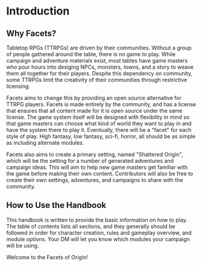# Introduction

## Why Facets?

 Tabletop RPGs (TTRPGs) are driven by their communities.  Without a group of people 
gathered around the table, there is no game to play.  While campaign and adventure 
materials exist, most tables have game masters who pour hours into desiging NPCs,
monsters, towns, and a story to weave them all together for their players.  Despite this
dependency on community, some TTRPGs limit the creativity of their communities through
restrictive licensing.  

  Facets aims to change this by providing an open source alternative for TTRPG players.
Facets is made entirely by the community, and has a license that ensures that all content
made for it is open source under the same license.  The game system itself will be
designed with flexibility in mind so that game masters can choose what kind of world they
want to play in and have the system there to play it.  Eventually, there will be a
"facet" for each style of play.  High fantasy, low fantasy, sci-fi, horror, all should be
as simple as including alternate modules.

  Facets also aims to create a primary setting, named "Shattered Origin", which will be
the setting for a number of generated adventures and campaign ideas.  This will aim to
help new game masters get familiar with the game before making their own content.
Contributors will also be free to create their own settings, adventures, and campaigns to
share with the community.

## How to Use the Handbook

  This handbook is written to provide the basic information on how to play.  The table
of contents lists all sections, and they generally should be followed in order for
character creation, rules and gameplay overview, and module options.  Your DM will let
you know which modules your campaign will be using.

Welcome to the Facets of Origin!
